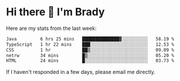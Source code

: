 # Hi there 👋 I'm Brady

Here are my stats from the last week:
<!--START_SECTION:waka-->

```txt
Java         6 hrs 25 mins   ██████████████▓░░░░░░░░░░   58.19 %
TypeScript   1 hr 22 mins    ███░░░░░░░░░░░░░░░░░░░░░░   12.53 %
CSS          1 hr            ██▒░░░░░░░░░░░░░░░░░░░░░░   09.09 %
netrw        34 mins         █▒░░░░░░░░░░░░░░░░░░░░░░░   05.20 %
HTML         24 mins         █░░░░░░░░░░░░░░░░░░░░░░░░   03.73 %
```

<!--END_SECTION:waka-->

If I haven't responded in a few days, please email me directly. 
